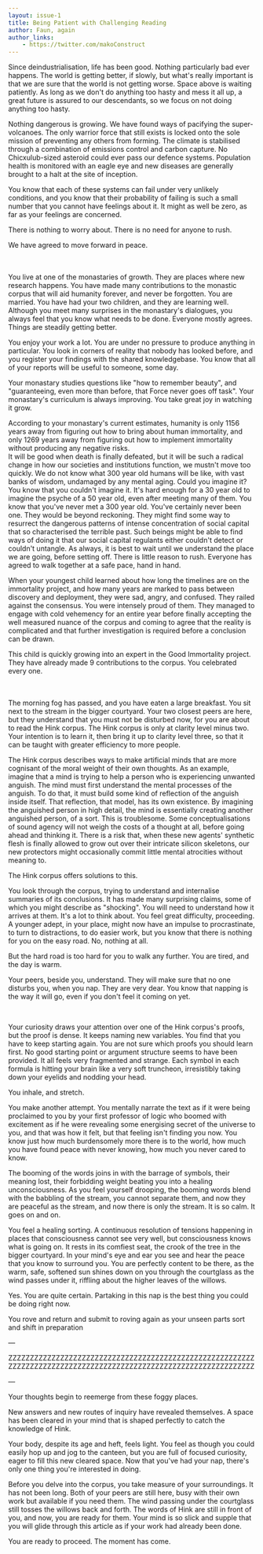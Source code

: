 ```yaml
---
layout: issue-1
title: Being Patient with Challenging Reading
author: Faun, again
author_links:
    - https://twitter.com/makoConstruct
---
```


Since deindustrialisation, life has been good. Nothing particularly bad ever happens. The world is getting better, if slowly, but what's really important is that we are sure that the world is not getting worse. Space above is waiting patiently. As long as we don't do anything too hasty and mess it all up, a great future is assured to our descendants, so we focus on not doing anything too hasty.

Nothing dangerous is growing. We have found ways of pacifying the super-volcanoes. The only warrior force that still exists is locked onto the sole mission of preventing any others from forming. The climate is stabilised through a combination of emissions control and carbon capture. No Chicxulub-sized asteroid could ever pass our defence systems. Population health is monitored with an eagle eye and new diseases are generally brought to a halt at the site of inception.

You know that each of these systems can fail under very unlikely conditions, and you know that their probability of failing is such a small number that you cannot have feelings about it. It might as well be zero, as far as your feelings are concerned.

There is nothing to worry about. There is no need for anyone to rush.

We have agreed to move forward in peace.

<br/><br/>You live at one of the monastaries of growth. They are places where new research happens. You have made many contributions to the monastic corpus that will aid humanity forever, and never be forgotten. You are married. You have had your two children, and they are learning well. Although you meet many surprises in the monastary's dialogues, you always feel that you know what needs to be done. Everyone mostly agrees. Things are steadily getting better.

You enjoy your work a lot. You are under no pressure to produce anything in particular. You look in corners of reality that nobody has looked before, and you register your findings with the shared knowledgebase. You know that all of your reports will be useful to someone, some day.

Your monastary studies questions like "how to remember beauty", and "guaranteeing, even more than before, that Force never goes off task". Your monastary's curriculum is always improving. You take great joy in watching it grow.

According to your monastary's current estimates, humanity is only 1156 years away from figuring out how to bring about human immortality, and only 1269 years away from figuring out how to implement immortality without producing any negative risks.<br/>
It will be good when death is finally defeated, but it will be such a radical change in how our societies and institutions function, we mustn't move too quickly. We do not know what 300 year old humans will be like, with vast banks of wisdom, undamaged by any mental aging. Could you imagine it? You know that you couldn't imagine it. It's hard enough for a 30 year old to imagine the psyche of a 50 year old, even after meeting many of them. You know that you've never met a 300 year old. You've certainly never been one. They would be beyond reckoning. They might find some way to resurrect the dangerous patterns of intense concentration of social capital that so characterised the terrible past. Such beings might be able to find ways of doing it that our social capital regulants either couldn't detect or couldn't untangle. As always, it is best to wait until we understand the place we are going, before setting off. There is little reason to rush. Everyone has agreed to walk together at a safe pace, hand in hand.

When your youngest child learned about how long the timelines are on the immortality project, and how many years are marked to pass between discovery and deployment, they were sad, angry, and confused. They railed against the consensus. You were intensely proud of them. They managed to engage with cold vehemency for an entire year before finally accepting the well measured nuance of the corpus and coming to agree that the reality is complicated and that further investigation is required before a conclusion can be drawn.

This child is quickly growing into an expert in the Good Immortality project. They have already made 9 contributions to the corpus. You celebrated every one.

<br/><br/>The morning fog has passed, and you have eaten a large breakfast. You sit next to the stream in the bigger courtyard. Your two closest peers are here, but they understand that you must not be disturbed now, for you are about to read the Hink corpus. The Hink corpus is only at clarity level minus two. Your intention is to learn it, then bring it up to clarity level three, so that it can be taught with greater efficiency to more people.

The Hink corpus describes ways to make artificial minds that are more cognisant of the moral weight of their own thoughts. As an example, imagine that a mind is trying to help a person who is experiencing unwanted anguish. The mind must first understand the mental processes of the anguish. To do that, it must build some kind of reflection of the anguish inside itself. That reflection, that model, has its own existence. By imagining the anguished person in high detail, the mind is essentially creating another anguished person, of a sort. This is troublesome. Some conceptualisations of sound agency will not weigh the costs of a thought at all, before going ahead and thinking it. There is a risk that, when these new agents' synthetic flesh is finally allowed to grow out over their intricate silicon skeletons, our new protectors might occasionally commit little mental atrocities without meaning to.

The Hink corpus offers solutions to this.

You look through the corpus, trying to understand and internalise summaries of its conclusions. It has made many surprising claims, some of which you might describe as "shocking". You will need to understand how it arrives at them. It's a lot to think about. You feel great difficulty, proceeding. A younger adept, in your place, might now have an impulse to procrastinate, to turn to distractions, to do easier work, but you know that there is nothing for you on the easy road. No, nothing at all.

But the hard road is too hard for you to walk any further. You are tired, and the day is warm.

Your peers, beside you, understand. They will make sure that no one disturbs you, when you nap. They are very dear. You know that napping is the way it will go, even if you don't feel it coming on yet.

﻿

Your curiosity draws your attention over one of the Hink corpus's proofs, but the proof is dense. It keeps naming new variables. You find that you have to keep starting again. You are not sure which proofs you should learn first. No good starting point or argument structure seems to have been provided. It all feels very fragmented and strange. Each symbol in each formula is hitting your brain like a very soft truncheon, irresistibly taking down your eyelids and nodding your head.

You inhale, and stretch.

You make another attempt. You mentally narrate the text as if it were being proclaimed to you by your first professor of logic who boomed with excitement as if he were revealing some energising secret of the universe to you, and that was how it felt, but that feeling isn't finding you now. You know just how much burdensomely more there is to the world, how much you have found peace with never knowing, how much you never cared to know.

The booming of the words joins in with the barrage of symbols, their meaning lost, their forbidding weight beating you into a healing unconsciousness. As you feel yourself drooping, the booming words blend with the babbling of the stream, you cannot separate them, and now they are peaceful as the stream, and now there is only the stream. It is so calm. It goes on and on.

You feel a healing sorting. A continuous resolution of tensions happening in places that consciousness cannot see very well, but consciousness knows what is going on. It rests in its comfiest seat, the crook of the tree in the bigger courtyard. In your mind's eye and ear you see and hear the peace that you know to surround you. You are perfectly content to be there, as the warm, safe, softened sun shines down on you through the courtglass as the wind passes under it, riffling about the higher leaves of the willows.

Yes. You are quite certain. Partaking in this nap is the best thing you could be doing right now.

You rove and return and submit to roving again as your unseen parts sort and shift in preparation

— 

ZZZZZZZZZZZZZZZZZZZZZZZZZZZZZZZZZZZZZZZZZZZZZZZZZZZZZZZZZZZZZZZZZZZZZZZZZZZZZZZZZZZZZZZZZZZZZZZZZZZZZZZZZZZZZZZZZZ

—

Your thoughts begin to reemerge from these foggy places.

New answers and new routes of inquiry have revealed themselves. A space has been cleared in your mind that is shaped perfectly to catch the knowledge of Hink.

Your body, despite its age and heft, feels light. You feel as though you could easily hop up and jog to the canteen, but you are full of focused curiosity, eager to fill this new cleared space. Now that you've had your nap, there's only one thing you're interested in doing.

Before you delve into the corpus, you take measure of your surroundings. It has not been long. Both of your peers are still here, busy with their own work but available if you need them. The wind passing under the courtglass still tosses the willows back and forth. The words of Hink are still in front of you, and now, you are ready for them. Your mind is so slick and supple that you will glide through this article as if your work had already been done. 

You are ready to proceed. The moment has come.
